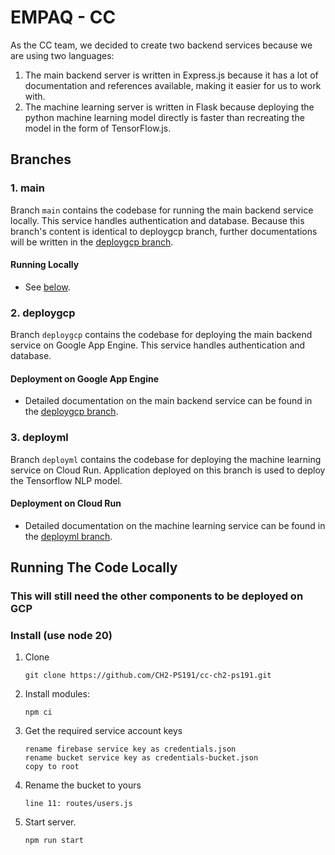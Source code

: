 # EMPAQ - CC

As the CC team, we decided to create two backend services because we are using two languages:
1. The main backend server is written in Express.js because it has a lot of documentation and references available, making it easier for us to work with.
1. The machine learning server is written in Flask because deploying the python machine learning model directly is faster than recreating the model in the form of TensorFlow.js.

## Branches

### 1. main

Branch `main` contains the codebase for running the main backend service locally. This service handles authentication and database. Because this branch's content is identical to deploygcp branch, further documentations will be written in the [deploygcp branch](https://github.com/CH2-PS191/cc-ch2-ps191/tree/deploygcp).

#### Running Locally

- See [below](#running-the-code-locally).

### 2. deploygcp

Branch `deploygcp` contains the codebase for deploying the main backend service on Google App Engine. This service handles authentication and database.

#### Deployment on Google App Engine

- Detailed documentation on the main backend service can be found in the [deploygcp branch](https://github.com/CH2-PS191/cc-ch2-ps191/tree/deploygcp).

### 3. deployml

Branch `deployml` contains the codebase for deploying the machine learning service on Cloud Run. Application deployed on this branch is used to deploy the Tensorflow NLP model.

#### Deployment on Cloud Run

- Detailed documentation on the machine learning service can be found in the [deployml branch](https://github.com/CH2-PS191/cc-ch2-ps191/tree/deployml).

## Running The Code Locally
### This will still need the other components to be deployed on GCP

### Install (use node 20)
1. Clone
   ```
   git clone https://github.com/CH2-PS191/cc-ch2-ps191.git
   ```

1. Install modules:
   ```
   npm ci
   ```

1. Get the required service account keys
   ```
   rename firebase service key as credentials.json
   rename bucket service key as credentials-bucket.json
   copy to root
   ```

1. Rename the bucket to yours
   ```
   line 11: routes/users.js
   ```

1. Start server.
   ```
   npm run start
   ```
